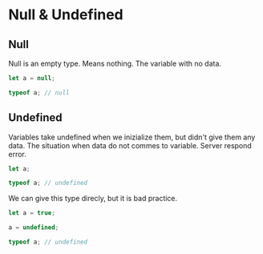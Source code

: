 # Null & Undefined

## Null

Null is an empty type. Means nothing. The variable with no data.

```js
let a = null;

typeof a; // null
```

## Undefined

Variables take undefined when we inizialize them, but didn't give them any data. The situation when data do not commes to variable. Server respond error.

```js
let a;

typeof a; // undefined
```

We can give this type direcly, but it is bad practice.

```js
let a = true;

a = undefined;

typeof a; // undefined
```


